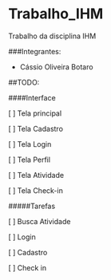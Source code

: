 Trabalho_IHM
============

Trabalho da disciplina IHM

###Integrantes:

- Cássio Oliveira Botaro

##TODO:

####Interface

[ ] Tela principal

[ ] Tela Cadastro

[ ] Tela Login

[ ] Tela Perfil

[ ] Tela Atividade

[ ] Tela Check-in

#####Tarefas

[ ] Busca Atividade

[ ] Login

[ ] Cadastro

[ ] Check in

